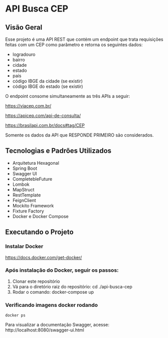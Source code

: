 # API Busca CEP

## Visão Geral
Esse projeto é uma API REST que contém um endpoint que trata requisições 
feitas com um CEP como parâmetro e retorna os seguintes dados:

- logradouro
- bairro
- cidade
- estado
- país
- código IBGE da cidade (se existir)
- código IBGE do estado (se existir)

O endpoint consome simultaneamente as três APIs a seguir:

https://viacep.com.br/

https://apicep.com/api-de-consulta/

https://brasilapi.com.br/docs#tag/CEP

Somente os dados da API que RESPONDE PRIMEIRO são considerados.


## Tecnologias e Padrões Utilizados

* Arquitetura Hexagonal
* Spring Boot
* Swagger UI
* CompletebleFuture
* Lombok
* MapStruct
* RestTemplate
* FeignClient
* Mockito Framework
* Fixture Factory
* Docker e Docker Compose

## Executando o Projeto

### Instalar Docker
https://docs.docker.com/get-docker/

### Após instalação do Docker, seguir os passos:
1. Clonar este repositório
2. Vá para o diretório raiz do repositório: cd ./api-busca-cep
3. Rodar o comando: docker-compose up

### Verificando imagens docker rodando
```
docker ps
```
Para visualizar a documentação Swagger, acesse: http://localhost:8080/swagger-ui.html

